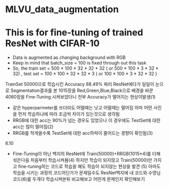 # MLVU_data_augmentation

# This is for fine-tuning of trained ResNet with CIFAR-10
- Data is augmented as changing background with RGB
- Keep in mind that batch_size = 100 is fixed through out this task
- So, the train set = 500 * 100 * 32 * 32 * 32 ( or 500 * 100 * 3 * 32 * 32) , test set = 100 * 100 * 32 * 32 * 3 ( or 100 * 100 * 3 * 32 * 32 )


TrainSet 50000으로 학습시킨 Accuracy 88.49% 짜리 ResNet에다가
일일이 눈으로 Segmentation결과를 본 1015장을 Red,Green,Blue,Black으로 배경을 바꾼 4060장을
Fine-Tuning 시켜보았더니 전부 Accuracy가 떨어지는 현상이발생(1)

- 같은 hyperparmeter를 쓰더라도 어떨때는 낫고 어떨때는 떨어짐
  아마 어떤 사진을 먼저 학습하냐에 따라 조금씩 차이가 있는것으로 생각됨
- RRGB에 대한 acc는 90%가 넘는 경우도 있었으나 이 경우에도 TestSet에 대한 acc는 많이 떨어짐(2)
- RRGB를 적게쓸수록 TestSet에 대한 acc하락이 줄어드는 경향이 확인됨(3)

6.10
- Fine-Tuning이 아닌 백지의 ResNet에 Train(50000)+RRGB(1015*4)를 더해 섞은다음 처음부터 학습시켜봄(4)
  하지만 학습이 되지않고 Train(50000)만 가지고 fine-tuning하는 코드로 학습을 해도 학습이 되지않는 현상을 발견 (5)
  아마도 학습을 시키는 과정의 코드어딘가가 문제일수도
  ResNet백지에 내 코드와 수영님 코드(6)를 두개다 학습시켜본뒤 비교해보고 어떤게 문제인지 확인해보기
